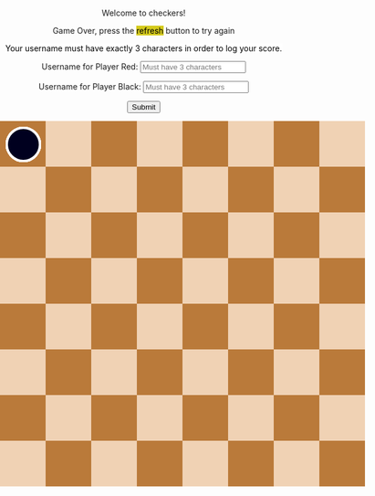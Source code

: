 <html>
<head>
	<title>		
	</title>

</head>
<body id="ht">
<div class="black_background" id="black_background"> </div>
	<div class="menu_controls" style="text-align:center;">
        <!-- Main Menu -->
        <div id="start_menu" class="py-4 text-light">
            <p>Welcome to checkers!</p>
        </div>
        <!-- Game Over -->
        <div id="gameover_form" class="py-4 text-light">
            <p>Game Over, press the <span style="background-color: #d4ca1c; color: #000000">refresh</span> button to try again</p>
            <p><span style="background-color: #FFFFFF; color: #000000">Your username must have exactly 3 characters in order to log your score.</span></p>
            <form action="javascript:create_user()">
                <p><label>
                    Username for Player Red:
                    <input type="text" name="uidR" id="user1" placeholder="Must have 3 characters" required>
                </label></p>
                <p><label>
                    Username for Player Black:
                    <input type="text" name="uidB" id="user2" placeholder="Must have 3 characters" required>
                </label></p>
                <!-- <p><label>
                    Date of Score:
                    <span type="date" name="dos" id="dos"></span>
                </label></p> -->
                <p>
                    <button onclick="alert('Your score has been posted!')">Submit</button>
                </p>
            </form>
            <!-- <a id="new_game1" class="link-alert">new game</a>
            <a id="setting_menu1" class="link-alert">settings</a> -->
        </div>
<!-- astea 2 sunt puse ca indexarea claselor sa inceapa de la 1 -->
<div class="checker white_checker" style="display:none"> </div>
<div class="checker black_checker" style="display:none"> </div>
<div class="square" style="display: none" id ="ht"> </div>
	<div class="score" id="score">
		<br>
	</div>
<button id="exit_screen" onclick="exitResultScreen()">Exit</button>
<div class="table" id="table">

  <div class="checker white_checker"> </div>
	<div class="checker white_checker"> </div>
	<div class="checker white_checker"> </div>
	<div class="checker white_checker"> </div>
	<div class="checker white_checker"> </div>
	<div class="checker white_checker"> </div>
	<div class="checker white_checker"> </div>
	<div class="checker white_checker"> </div>	
	<div class="checker white_checker"> </div>
	<div class="checker white_checker"> </div>
	<div class="checker white_checker"> </div>
	<div class="checker white_checker"> </div>	

  <div class="checker black_checker"> </div>
	<div class="checker black_checker"> </div>
	<div class="checker black_checker"> </div>
	<div class="checker black_checker"> </div>
	<div class="checker black_checker"> </div>
	<div class="checker black_checker"> </div>
	<div class="checker black_checker"> </div>
	<div class="checker black_checker"> </div>
	<div class="checker black_checker"> </div>
	<div class="checker black_checker"> </div>
	<div class="checker black_checker"> </div>
	<div class="checker black_checker"> </div>


  <div class="square black_square"> </div>
	<div class="square white_square"> </div>
	<div class="square black_square"> </div>
	<div class="square white_square"> </div>
	<div class="square black_square"> </div>
	<div class="square white_square"> </div>
	<div class="square black_square"> </div>
	<div class="square white_square"> </div>
	<div class="clear_float"> </div>
	
  <div class="square white_square"> </div>
	<div class="square black_square"> </div>
	<div class="square white_square"> </div>
	<div class="square black_square"> </div>
	<div class="square white_square"> </div>
	<div class="square black_square"> </div>
	<div class="square white_square"> </div>
	<div class="square black_square"> </div>
	<div class="clear_float"> </div>

  <div class="square black_square"> </div>
	<div class="square white_square"> </div>
	<div class="square black_square"> </div>
	<div class="square white_square"> </div>
	<div class="square black_square"> </div>
	<div class="square white_square"> </div>
	<div class="square black_square"> </div>
	<div class="square white_square"> </div>
	<div class="clear_float"> </div>

  <div class="square white_square"> </div>
	<div class="square black_square"> </div>
	<div class="square white_square"> </div>
	<div class="square black_square"> </div>
	<div class="square white_square"> </div>
	<div class="square black_square"> </div>
	<div class="square white_square"> </div>
	<div class="square black_square"> </div>
	<div class="clear_float"> </div>

  <div class="square black_square"> </div>
	<div class="square white_square"> </div>
	<div class="square black_square"> </div>
	<div class="square white_square"> </div>
	<div class="square black_square"> </div>
	<div class="square white_square"> </div>
	<div class="square black_square"> </div>
	<div class="square white_square"> </div>
	<div class="clear_float"> </div>

  <div class="square white_square"> </div>
	<div class="square black_square"> </div>
	<div class="square white_square"> </div>
	<div class="square black_square"> </div>
	<div class="square white_square"> </div>
	<div class="square black_square"> </div>
	<div class="square white_square"> </div>
	<div class="square black_square"> </div>
	<div class="clear_float"> </div>

  <div class="square black_square"> </div>
	<div class="square white_square"> </div>
	<div class="square black_square"> </div>
	<div class="square white_square"> </div>
	<div class="square black_square"> </div>
	<div class="square white_square"> </div>
	<div class="square black_square"> </div>
	<div class="square white_square"> </div>
	<div class="clear_float"> </div>

  <div class="square white_square"> </div>
	<div class="square black_square"> </div>
	<div class="square white_square"> </div>
	<div class="square black_square"> </div>
	<div class="square white_square"> </div>
	<div class="square black_square"> </div>
	<div class="square white_square"> </div>
	<div class="square black_square"> </div>
	<div class="clear_float"> </div>

</div>

<audio id="moveSound">
	<source src = "sounds/move.mp3"> 
</audio>
<audio id="winSound">
	<<source src="sounds/win.mp3">
</audio>
<script>
/*=========variabile globale=========================*/
var square_class = document.getElementsByClassName("square");
var white_checker_class = document.getElementsByClassName("white_checker");
var black_checker_class = document.getElementsByClassName("black_checker");
var table = document.getElementById("table");
var score = document.getElementById("score");
var black_background = document.getElementById("black_background");
const exit_background = document.getElementById("exit_screen");
exit_background.style.display = "none";
var moveSound = document.getElementById("moveSound");
var winSound = document.getElementById("winSound");
var windowHeight = window.innerHeight
|| document.documentElement.clientHeight
|| document.body.clientHeight;  ;
var windowWidth =  window.innerWidth
|| document.documentElement.clientWidth
|| document.body.clientWidth;
var moveLength = 80 ;
var moveDeviation = 10;
var Dimension = 1;
var selectedPiece,selectedPieceindex;
var upRight,upLeft,downLeft,downRight;  // toate variantele posibile de mers pt o  dama
var contor = 0 , gameOver = 0;
var bigScreen = 1;
var block = [];
var w_checker = [];
var b_checker = [];
var the_checker ;
var oneMove;
var anotherMove;
var mustAttack = false;
var multiplier = 1 // 2 daca face saritura 1 in caz contrat
var tableLimit,reverse_tableLimit ,  moveUpLeft,moveUpRight, moveDownLeft,moveDownRight , tableLimitLeft, tableLimitRight;
const GAMEOVERFORM = document.getElementById("gameover_form");
GAMEOVERFORM.style.display = "none";
/*================================*/
  getDimension();
	if(windowWidth > 640){
		moveLength = 80;
		moveDeviation = 10;
	}
	else{
		moveLength = 50;
		moveDeviation = 6;
	}
/*================declararea claselor=========*/
var square_p = function(square,index){
	this.id = square;
	this.ocupied = false;
	this.pieceId = undefined;
	this.id.onclick = function() {
		makeMove(index);
	}
}
var checker = function(piece,color,square) {
	this.id = piece;
	this.color = color;
	this.king = false;
	this.ocupied_square = square;
	this.alive = true;
	this.attack = false;
	if(square%8){
		this.coordX= square%8;
		this.coordY = Math.floor(square/8) + 1 ;
	}
	else{
		this.coordX = 8;
		this.coordY = square/8 ;
	}
	this.id.onclick = function  () {
		showMoves(piece);	
	}
}
checker.prototype.setCoord = function(X,Y){
	var x = (this.coordX - 1  ) * moveLength + moveDeviation;
	var y = (this.coordY - 1 ) * moveLength  + moveDeviation;
	this.id.style.top = y + 'px';
	this.id.style.left = x + 'px';
}
checker.prototype.changeCoord = function(X,Y){
	this.coordY +=Y;
	this.coordX += X;
}
checker.prototype.checkIfKing = function () {
	if(this.coordY == 8 && !this.king &&this.color == "white"){
		this.king = true;
		this.id.style.border = "4px solid #FFFF00";
	}
	if(this.coordY == 1 && !this.king &&this.color == "black"){
		this.king = true;
		this.id.style.border = "4px solid #FFFF00";
	}
}
/*===============Initializarea campurilor de joc =================================*/
for (var i = 1; i <=64; i++)
	block[i] =new square_p(square_class[i],i);
/*==================================================*/
/*================initializarea damelor =================================*/
	// damele albe 
for (var i = 1; i <= 4; i++){
	w_checker[i] = new checker(white_checker_class[i], "white", 2*i -1 );
	w_checker[i].setCoord(0,0);
	block[2*i - 1].ocupied = true;
	block[2*i - 1].pieceId =w_checker[i];
}
for (var i = 5; i <= 8; i++){
	w_checker[i] = new checker(white_checker_class[i], "white", 2*i );
	w_checker[i].setCoord(0,0);
	block[2*i].ocupied = true;
	block[2*i].pieceId = w_checker[i];
}
for (var i = 9; i <= 12; i++){
	w_checker[i] = new checker(white_checker_class[i], "white", 2*i - 1 );
	w_checker[i].setCoord(0,0);
	block[2*i - 1].ocupied = true;
	block[2*i - 1].pieceId = w_checker[i];
}
//damele negre
for (var i = 1; i <= 4; i++){
	b_checker[i] = new checker(black_checker_class[i], "black", 56 + 2*i  );
	b_checker[i].setCoord(0,0);
	block[56 +  2*i ].ocupied = true;
	block[56+  2*i ].pieceId =b_checker[i];
}
for (var i = 5; i <= 8; i++){
	b_checker[i] = new checker(black_checker_class[i], "black", 40 +  2*i - 1 );
	b_checker[i].setCoord(0,0);
	block[ 40 + 2*i - 1].ocupied = true;
	block[ 40 + 2*i - 1].pieceId = b_checker[i];
}
for (var i = 9; i <= 12; i++){
	b_checker[i] = new checker(black_checker_class[i], "black", 24 + 2*i  );
	b_checker[i].setCoord(0,0);
	block[24 + 2*i ].ocupied = true;
	block[24 + 2*i ].pieceId = b_checker[i];
}
/*========================================================*/
/*================SELECTIA UNEI PIESE==============*/
the_checker = w_checker;
function showMoves (piece) {
	/* daca a fost selectat inainte o piesa stergem drumurile ei actualizand nu drumurile  Game made by Cojocaru Calin George all rights reserved piesei noi s
	electat
	*/
	var match = false;
	mustAttack = false;
	if(selectedPiece){
			erase_roads(selectedPiece);
	}
	selectedPiece = piece;
	var i,j; // retine indicele damei
	for ( j = 1; j <= 12; j++){
		if(the_checker[j].id == piece){
			i = j;
			selectedPieceindex = j;
			match = true;
		}
	}
	if(oneMove && !attackMoves(oneMove)){
		changeTurns(oneMove);
		oneMove = undefined;
		return false;
	}
	if(oneMove && oneMove != the_checker[i] ){
		return false;
	}
	if(!match) {
	 return 0 ; // daca nu a fost gasit nicio potrivire ; se intampla cand de exemplu rosu muta iar tu apasi pe negru
	}
	/*===acum in functie de culoarea lor setez marginile si miscarile damei===*/
	if(the_checker[i].color =="white"){
		tableLimit = 8;
		tableLimitRight = 1;
		tableLimitLeft = 8;
		moveUpRight = 7;
		moveUpLeft = 9;
		moveDownRight = - 9;
		moveDownLeft = -7;
	}
	else{
		tableLimit = 1;
		tableLimitRight = 8;
		tableLimitLeft = 1;
		moveUpRight = -7;
		moveUpLeft = -9;
		moveDownRight = 9;
		moveDownLeft = 7;
	}
 	/*===========VERIFIC DACA POT ATACA====*/
		attackMoves(the_checker[i]); // verifica daca am vreo miscare de atac
	/*========DACA NU POT ATACA VERIFIC DACA POT MERGE======*/
 	if(!mustAttack){
 	  downLeft = checkMove( the_checker[i] , tableLimit , tableLimitRight , moveUpRight , downLeft);
		downRight = checkMove( the_checker[i] , tableLimit , tableLimitLeft , moveUpLeft , downRight);
		if(the_checker[i].king){
			upLeft = checkMove( the_checker[i] , reverse_tableLimit , tableLimitRight , moveDownRight , upLeft);
			upRight = checkMove( the_checker[i], reverse_tableLimit , tableLimitLeft , moveDownLeft, upRight)
		}
	}
	if(downLeft || downRight || upLeft || upRight){
			return true;
		}
	return false;	
}
function erase_roads(piece){
	if(downRight) block[downRight].id.style.background = "#BA7A3A";
	if(downLeft) block[downLeft].id.style.background = "#BA7A3A";
	if(upRight) block[upRight].id.style.background = "#BA7A3A";
	if(upLeft) block[upLeft].id.style.background = "#BA7A3A";
}	
/*=============MUTAREA PIESEI======*/
function makeMove (index) {
	var isMove = false;
	if(!selectedPiece) // daca jocu de abea a inceput si nu a fost selectata nicio piesa
		return false;
	if(index != upLeft && index != upRight && index != downLeft && index != downRight){
		erase_roads(0);
		selectedPiece = undefined;
		return false;
	}
 /* =========perspectiva e a jucatorului care muta ======*/
	if(the_checker[1].color=="white"){
		cpy_downRight = upRight;
		cpy_downLeft = upLeft;
		cpy_upLeft = downLeft;
		cpy_upRight = downRight;
	}
	else{
		cpy_downRight = upLeft;
		cpy_downLeft = upRight;
		cpy_upLeft = downRight;
		cpy_upRight = downLeft;
	}  
	if(mustAttack)  // ca sa stiu daca sar doar un rand sau 2 
		multiplier = 2;
	else
		multiplier = 1;
		if(index == cpy_upRight){
			isMove = true;		
			if(the_checker[1].color=="white"){
				// muta piesa
				executeMove( multiplier * 1, multiplier * 1, multiplier * 9 );
				//elimina piesa daca a fost executata o saritura
				if(mustAttack) eliminateCheck(index - 9);
			}
			else{
				executeMove( multiplier * 1, multiplier * -1, multiplier * -7);
				if(mustAttack) eliminateCheck( index + 7 );
			}
		}
		if(index == cpy_upLeft){
			isMove = true;
			if(the_checker[1].color=="white"){
				executeMove( multiplier * -1, multiplier * 1, multiplier * 7);
			 	if(mustAttack)	eliminateCheck(index - 7 );				
			}
			else{
				executeMove( multiplier * -1, multiplier * -1, multiplier * -9);
				if (mustAttack) eliminateCheck( index + 9 );
			}
		}
		if(the_checker[selectedPieceindex].king){
			if(index == cpy_downRight){
				isMove = true;
				if(the_checker[1].color=="white"){
					executeMove( multiplier * 1, multiplier * -1, multiplier * -7);
					if(mustAttack) eliminateCheck ( index  + 7) ;
				}
				else{
					executeMove( multiplier * 1, multiplier * 1, multiplier * 9);
					if(mustAttack) eliminateCheck ( index  - 9) ;
				}
			}
		if(index == cpy_downLeft){
			isMove = true;
				if(the_checker[1].color=="white"){
					executeMove( multiplier * -1, multiplier * -1, multiplier * -9);
					if(mustAttack) eliminateCheck ( index  + 9) ;
				}
				else{
					executeMove( multiplier * -1, multiplier * 1, multiplier * 7);
					if(mustAttack) eliminateCheck ( index  - 7) ;
				}
			}
		}
	erase_roads(0);
	the_checker[selectedPieceindex].checkIfKing();
	// schimb randul
	if (isMove) {
			playSound(moveSound);
			anotherMove = undefined;
		 if(mustAttack) {
			 	anotherMove = attackMoves(the_checker[selectedPieceindex]);
		 }
		if (anotherMove){
			oneMove = the_checker[selectedPieceindex];
			showMoves(oneMove);
		}
		else{
			oneMove = undefined;
		 	changeTurns(the_checker[1]);
		 	gameOver = checkIfLost();
		 	if(gameOver) { setTimeout( declareWinner(),3000 ); return false};
		 	gameOver = checkForMoves();
		 	if(gameOver) { setTimeout( declareWinner() ,3000) ; return false};
		}
	}
}
/*===========MUTAREA PIESEI-SCHIMBAREA COORDONATELOR======*/
function executeMove (X,Y,nSquare){
	// schimb coordonate piesei mutate
	the_checker[selectedPieceindex].changeCoord(X,Y); 
	the_checker[selectedPieceindex].setCoord(0,0);
	// eliberez campul pe care il ocupa piesa si il ocup pe cel pe care il va ocupa
	block[the_checker[selectedPieceindex].ocupied_square].ocupied = false;			
	//alert (the_checker[selectedPieceindex].ocupied_square);
	block[the_checker[selectedPieceindex].ocupied_square + nSquare].ocupied = true;
	block[the_checker[selectedPieceindex].ocupied_square + nSquare].pieceId = 	block[the_checker[selectedPieceindex].ocupied_square ].pieceId;
	block[the_checker[selectedPieceindex].ocupied_square ].pieceId = undefined; 	
	the_checker[selectedPieceindex].ocupied_square += nSquare;
}
function checkMove(Apiece,tLimit,tLimit_Side,moveDirection,theDirection){
	if(Apiece.coordY != tLimit){
		if(Apiece.coordX != tLimit_Side && !block[ Apiece.ocupied_square + moveDirection ].ocupied){
			block[ Apiece.ocupied_square + moveDirection ].id.style.background = "#704923";
			theDirection = Apiece.ocupied_square + moveDirection;
		}
	else
			theDirection = undefined;
	}
	else
		theDirection = undefined;
	return theDirection;
}
function  checkAttack( check , X, Y , negX , negY, squareMove, direction){
	if(check.coordX * negX >= 	X * negX && check.coordY *negY <= Y * negY && block[check.ocupied_square + squareMove ].ocupied && block[check.ocupied_square + squareMove].pieceId.color != check.color && !block[check.ocupied_square + squareMove * 2 ].ocupied){
		mustAttack = true;
		direction = check.ocupied_square +  squareMove*2 ;
		block[direction].id.style.background = "#704923";
		return direction ;
	}
	else
		direction =  undefined;
		return direction;
}
function eliminateCheck(indexx){
	if(indexx < 1 || indexx > 64)
		return  0;
	var x =block[ indexx ].pieceId ;
	x.alive =false;
	block[ indexx ].ocupied = false;
	x.id.style.display  = "none";
}
function attackMoves(ckc){
 		upRight = undefined;
 		upLeft = undefined;
 		downRight = undefined;
 		downLeft = undefined;
 	if(ckc.king ){
 		if(ckc.color == "white"){
			upRight = checkAttack( ckc , 6, 3 , -1 , -1 , -7, upRight );
			upLeft = checkAttack( ckc, 3 , 3 , 1 , -1 , -9 , upLeft );
		}
		else{
	 		downLeft = checkAttack( ckc , 3, 6, 1 , 1 , 7 , downLeft );
			downRight = checkAttack( ckc , 6 , 6 , -1, 1 ,9 , downRight );		
		}
	}
	if(ckc.color == "white"){
	 	downLeft = checkAttack( ckc , 3, 6, 1 , 1 , 7 , downLeft );
		downRight = checkAttack( ckc , 6 , 6 , -1, 1 ,9 , downRight );
	}
	else{
		upRight = checkAttack( ckc , 6, 3 , -1 , -1 , -7, upRight );
		upLeft = checkAttack( ckc, 3 , 3 , 1 , -1 , -9 , upLeft );
	}
 	if(ckc.color== "black" && (upRight || upLeft || downLeft || downRight ) ) {
	 	var p = upLeft;
	 	upLeft = downLeft;
	 	downLeft = p;
	 	p = upRight;
	 	upRight = downRight;
	 	downRight = p;
	 	p = downLeft ;
	 	downLeft = downRight;
	 	downRight = p;
	 	p = upRight ;
	 	upRight = upLeft;
	 	upLeft = p;
 	}
 	if(upLeft != undefined || upRight != undefined || downRight != undefined || downLeft != undefined){
 		return true;
 	}
 	return false;
}
function changeTurns(ckc){
		if(ckc.color=="white")
	the_checker = b_checker;
else
	the_checker = w_checker;
 }
function checkIfLost(){
	var i;
	for(i = 1 ; i <= 12; i++)
		if(the_checker[i].alive)
			return false;
	return true;
}
function exitResultScreen(){
	black_background.style.display = "none";
	exit_background.style.display = "none";
	score.style.display = "none";
	// GAMEOVERFORM.style.display = "none";
}
function  checkForMoves(){
	var i ;
	for(i = 1 ; i <= 12; i++)
		if(the_checker[i].alive && showMoves(the_checker[i].id)){
			erase_roads(0);
			return false;
		}
	return true;
}
function declareWinner(){
	// playSound(winSound);
	black_background.style.display = "inline";
	score.style.display = "block";
	exit_background.style.display = "inline";
	GAMEOVERFORM.style.display = "block";
0
if(the_checker[1].color == "white")
	score.innerHTML = "Black wins";
else
	score.innerHTML = "Red wins";
}
function playSound(sound){
	if(sound) sound.play();
}
function getDimension (){
	contor ++;
 windowHeight = window.innerHeight
	|| document.documentElement.clientHeight
	|| document.body.clientHeight;  ;
 windowWidth =  window.innerWidth
	|| document.documentElement.clientWidth
	|| document.body.clientWidth;
}
document.getElementsByTagName("BODY")[0].onresize = function(){
	getDimension();
	var cpy_bigScreen = bigScreen ;
if(windowWidth < 650){
		moveLength = 50;
		moveDeviation = 6; 
		if(bigScreen == 1) bigScreen = -1;
	}
if(windowWidth > 650){
		moveLength = 80;
		moveDeviation = 10; 
		if(bigScreen == -1) bigScreen = 1;
	}
	if(bigScreen !=cpy_bigScreen){
	for(var i = 1; i <= 12; i++){
		b_checker[i].setCoord(0,0);
		w_checker[i].setCoord(0,0);
	}
	}
}
</script>
<style>
  body , html{
		transition: 1s ease-in-out;
		width: 100%;
		height : 100%;
		margin : 0 0;
		padding: 0  0;
}
.square{
	float: left;
	width: 80px;
	height: 80px;
}
.white_square{
	background-color:#F0D2B4;
}
.black_square{
	background-color :#BA7A3A;
}
.clear_float{
	clear: both;
}
.table{
	position: relative;
	width: 640px;
	height: 640px;
	margin: 0 auto;
}
.score{
	background-color: #1aaaad;
	color: white;
	display: none;
	font-size: 45px;
	font-weight: 900;
	height:150px;
	border-radius: 10%;
	left: 0px;
	letter-spacing: 1px;
	margin : 0 auto;
	padding-top: 30px;
	overflow: hidden;
	position: absolute;
	right: 0px;
	text-align: center;
	top: 15%;
	width: 200px;
	z-index: 8;
	font-family: Calibri, Candara, Segoe, 'Segoe UI', Optima, Arial, sans-serif;
	 -webkit-transition: 5s ease-in-out;
	-moz-transition: 5s ease-in-out;
  -o-transition: 5s ease-in-out;
  transition: 5s ease-in-out;
}
.checker{
	top:10px;
	left:10px;
	width: 54px;
	height: 54px;
	border-radius: 50%;
	position: absolute;
	border: 4px solid white;
	cursor: pointer;	
}
.white_checker{
	background: #CC0000;
 -webkit-transition: 0.3s ease-in-out;
	-moz-transition: 0.3s ease-in-out;
  -o-transition: 0.3s ease-in-out;
  transition: 0.3s ease-in-out;
}
.black_checker{
	background: #00001F;
 -webkit-transition: 0.3s ease-in-out;
	-moz-transition: 0.3s ease-in-out;
  -o-transition: 0.3s ease-in-out;
  transition: 0.3s ease-in-out;
}
.black_background{
	/* position: fixed; */
	overflow: hidden;
	position: absolute;
	width: 100%;
	height: 120%;
	background-color: black;
	opacity: 0.5;
	z-index:  8;
	display: none;
	float: left;
}
#exit_screen{
	z-index: 10;
	overflow: hidden;
	position: absolute;
	transform: translate(-50%, -750%);
	height: 40px;
    width: 100px;
}
@media only screen and (max-width : 640px){
	.table{
		width: 400px;
		height: 400px;	
	}
	.square{
		width: 50px;
		height: 50px;
	}
	.checker{
		width: 32px;
		height: 32px;
	}
}
</style>
</body>
</html>